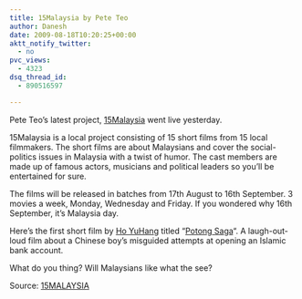 ```yaml
---
title: 15Malaysia by Pete Teo
author: Danesh
date: 2009-08-18T10:20:25+00:00
aktt_notify_twitter:
  - no
pvc_views:
  - 4323
dsq_thread_id:
  - 890516597

---
```

Pete Teo&#8217;s latest project, [15Malaysia][1] went live yesterday.

15Malaysia is a local project consisting of 15 short films from 15 local filmmakers. The short films are about Malaysians and cover the social-politics issues in Malaysia with a twist of humor. The cast members are made up of famous actors, musicians and political leaders so you&#8217;ll be entertained for sure.

The films will be released in batches from 17th August to 16th September. 3 movies a week, Monday, Wednesday and Friday. If you wondered why 16th September, it&#8217;s Malaysia day.

Here&#8217;s the first short film by [Ho YuHang][2] titled &#8220;[Potong Saga][3]&#8220;. A laugh-out-loud film about a Chinese boy’s misguided attempts at opening an Islamic bank account.



What do you thing? Will Malaysians like what the see?

Source: [15MALAYSIA][3]

 [1]: http://15malaysia.com
 [2]: http://15malaysia.com/directors/ho-yuhang/
 [3]: http://15malaysia.com/films/potong-saga/
